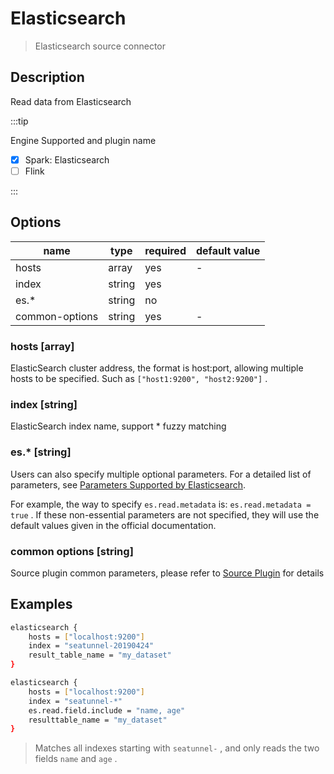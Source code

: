 # Elasticsearch

> Elasticsearch source connector

## Description

Read data from Elasticsearch

:::tip 

Engine Supported and plugin name

* [x] Spark: Elasticsearch
* [ ] Flink

:::

## Options

| name           | type   | required | default value |
| -------------- | ------ | -------- | ------------- |
| hosts          | array  | yes      | -             |
| index          | string | yes      |               |
| es.*           | string | no       |               |
| common-options | string | yes      | -             |

### hosts [array]

ElasticSearch cluster address, the format is host:port, allowing multiple hosts to be specified. Such as `["host1:9200", "host2:9200"]` .

### index [string]

ElasticSearch index name, support * fuzzy matching

### es.* [string]

Users can also specify multiple optional parameters. For a detailed list of parameters, see [Parameters Supported by Elasticsearch](https://www.elastic.co/guide/en/elasticsearch/hadoop/current/configuration.html#cfg-mapping).

For example, the way to specify `es.read.metadata` is: `es.read.metadata = true` . If these non-essential parameters are not specified, they will use the default values given in the official documentation.

### common options [string]

Source plugin common parameters, please refer to [Source Plugin](common-options.mdx) for details

## Examples

```bash
elasticsearch {
    hosts = ["localhost:9200"]
    index = "seatunnel-20190424"
    result_table_name = "my_dataset"
}
```

```bash
elasticsearch {
    hosts = ["localhost:9200"]
    index = "seatunnel-*"
    es.read.field.include = "name, age"
    resulttable_name = "my_dataset"
}
```

> Matches all indexes starting with `seatunnel-` , and only reads the two fields `name` and `age` .
